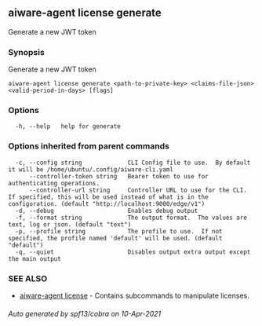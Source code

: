 ## aiware-agent license generate

Generate a new JWT token

### Synopsis

Generate a new JWT token

```
aiware-agent license generate <path-to-private-key> <claims-file-json> <valid-period-in-days> [flags]
```

### Options

```
  -h, --help   help for generate
```

### Options inherited from parent commands

```
  -c, --config string             CLI Config file to use.  By default it will be /home/ubuntu/.config/aiware-cli.yaml
      --controller-token string   Bearer token to use for authenticating operations.
      --controller-url string     Controller URL to use for the CLI.  If specified, this will be used instead of what is in the configuration. (default "http://localhost:9000/edge/v1")
  -d, --debug                     Enables debug output
  -f, --format string             The output format.  The values are text, log or json. (default "text")
  -p, --profile string            The profile to use.  If not specified, the profile named 'default' will be used. (default "default")
  -q, --quiet                     Disables output extra output except the main output
```

### SEE ALSO

* [aiware-agent license](/cli/aiware-agent_license.md)	 - Contains subcommands to manipulate licenses.

###### Auto generated by spf13/cobra on 10-Apr-2021
